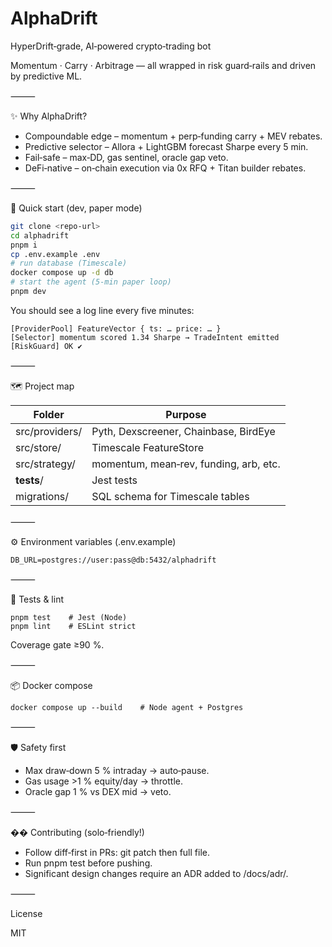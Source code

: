 # AlphaDrift

HyperDrift‑grade, AI‑powered crypto‑trading bot

Momentum · Carry · Arbitrage — all wrapped in risk guard‑rails and driven by predictive ML.

⸻

✨ Why AlphaDrift?
- Compoundable edge – momentum + perp‑funding carry + MEV rebates.
- Predictive selector – Allora + LightGBM forecast Sharpe every 5 min.
- Fail‑safe – max‑DD, gas sentinel, oracle gap veto.
- DeFi‑native – on‑chain execution via 0x RFQ + Titan builder rebates.

⸻

🚀 Quick start (dev, paper mode)

```sh
git clone <repo-url>
cd alphadrift
pnpm i
cp .env.example .env
# run database (Timescale)
docker compose up -d db
# start the agent (5‑min paper loop)
pnpm dev
```

You should see a log line every five minutes:

```
[ProviderPool] FeatureVector { ts: … price: … }
[Selector] momentum scored 1.34 Sharpe → TradeIntent emitted
[RiskGuard] OK ✔
```

⸻

🗺 Project map

| Folder           | Purpose                                 |
|------------------|-----------------------------------------|
| src/providers/   | Pyth, Dexscreener, Chainbase, BirdEye   |
| src/store/       | Timescale FeatureStore                  |
| src/strategy/    | momentum, mean‑rev, funding, arb, etc.  |
| __tests__/       | Jest tests                              |
| migrations/      | SQL schema for Timescale tables         |

⸻

⚙️ Environment variables (.env.example)

```
DB_URL=postgres://user:pass@db:5432/alphadrift
```

⸻

🧪 Tests & lint

```
pnpm test    # Jest (Node)
pnpm lint    # ESLint strict
```

Coverage gate ≥90 %.

⸻

📦 Docker compose

```
docker compose up --build    # Node agent + Postgres
```

⸻

🛡 Safety first
- Max draw‑down 5 % intraday → auto‑pause.
- Gas usage >1 % equity/day → throttle.
- Oracle gap 1 % vs DEX mid → veto.

⸻

�� Contributing (solo‑friendly!)
- Follow diff‑first in PRs: git patch then full file.
- Run pnpm test before pushing.
- Significant design changes require an ADR added to /docs/adr/.

⸻

License

MIT 
